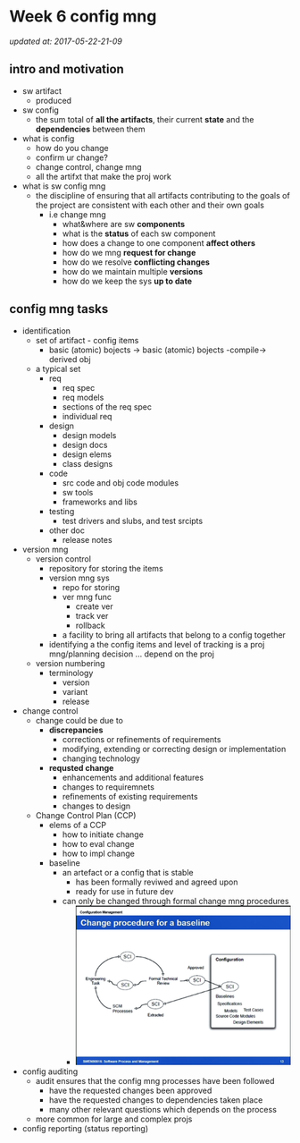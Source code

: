 # Week 6 config mng

_updated at: 2017-05-22-21-09_

## intro and motivation
+ sw artifact
    + produced
+ sw config
    + the sum total of __all the artifacts__, their current __state__ and the __dependencies__ between them
+ what is config
    + how do you change
    + confirm ur change?
    + change control, change mng
    + all the artifxt that make the proj work
+ what is sw config mng
    * the discipline of ensuring that all artifacts contributing to the goals of the project are consistent with each other and their own goals
        * i.e change mng
            * what&where are sw __components__
            * what is the __status__ of each sw component
            * how does a change to one component __affect others__
            * how do we mng __request for change__
            * how do we resolve __conflicting changes__
            * how do we maintain multiple __versions__
            * how do we keep the sys __up to date__


## config mng tasks
+ identification
    * set of artifact - config items
        * basic (atomic) bojects  ->  basic (atomic) bojects  -compile->  derived obj
    + a typical set
        * req
            - req spec
            - req models
            - sections of the req spec
            - individual req
        * design
            - design models
            - design docs
            - design elems
            - class designs
        * code
            - src code and obj code modules
            - sw tools
            - frameworks and libs
        * testing
            - test drivers and slubs, and test srcipts
        * other doc
            - release notes
+ version mng
    * version control
        - repository for storing the items
        - version mng sys
            + repo for storing
            + ver mng func
                * create ver
                * track ver
                * rollback
            + a facility to bring all artifacts that belong to a config together
        - identifying a the config items and level of tracking is a proj mng/planning decision ... depend on the proj
    * version numbering
        - terminology
            + version
            + variant
            + release
+ change control
    * change could be due to
        - __discrepancies__
            + corrections or refinements of requirements
            + modifying, extending or correcting design or implementation
            + changing technology
        - __requsted change__
            + enhancements and additional features
            + changes to requiremnets
            + refinements of existing requirements
            + changes to design
    * Change Control Plan (CCP)
        - elems of a CCP
            + how to initiate change
            + how to eval change
            + how to impl change
        - baseline
            + an artefact or a config that is stable
                + has been formally reviwed and agreed upon
                + ready for use in future dev
            - can only be changed through formal change mng procedures
                + ![change-procedure-for-a-baseline](pics/change-procedure-for-a-baseline.png)
+ config auditing
    * audit ensures that the config mng processes have been followed
        - have the requested changes been approved
        - have the requested changes to dependencies taken place
        - many other relevant questions which depends on the process
    * more common for large and complex projs
+ config reporting (status reporting)